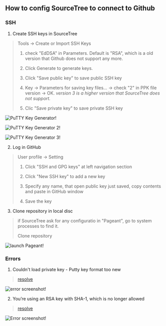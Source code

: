 ## How to config SourceTree to connect to Github

### SSH

1. Create SSH keys in SourceTree

> Tools -> Create or Import SSH Keys
>
> 1. check "EdDSA" in Parameters. Default is "RSA", which is a old version that Github does not support any more.
>
> 2. Click Generate to generate keys.
>
> 3. Click "Save public key" to save public SSH key
>
> 4. Key -> Parameters for saving key files... -> check "2" in PPK file version -> OK. *version 3 is a higher version that SourceTree does not support.*
>
> 5. Clic "Save private key" to save private SSH key

![PuTTY Key Generator!](https://img-blog.csdnimg.cn/4d53957de3264788bd9771cfd4d1378a.png?x-oss-process=image/watermark,type_d3F5LXplbmhlaQ,shadow_50,text_Q1NETiBAbGlzaHVhbmdxdWFuMTk4Nw==,size_10,color_FFFFFF,t_70,g_se,x_16)

![PuTTY Key Generator 2!](https://i0.wp.com/mulcas.com/mulcas_uploads/2021/12/Couldnt-load-private-key-Putty-key-format-too-new-mulcas2106002.png?ssl=1)

![PuTTY Key Generator 3!](https://i0.wp.com/mulcas.com/mulcas_uploads/2021/12/Couldnt-load-private-key-Putty-key-format-too-new-mulcas2106003.png?ssl=1)

2. Log in GitHub

> User profile -> Setting
>
> 1. Click "SSH and GPG keys" at left navigation section
>
> 2. Click "New SSH key" to add a new key
>
> 3. Specify any name, that open public key just saved, copy contents and paste in GitHub window
>
> 4. Save the key

3. Clone repository in local disc

> if SourceTree ask for any configuratio in "Pageant", go to system processes to find it.
>
> Clone repository

![launch Pageant!](https://img-blog.csdnimg.cn/a7612499c25746fe974d5023827a6d3a.png?x-oss-process=image/watermark,type_d3F5LXplbmhlaQ,shadow_50,text_Q1NETiBAbGlzaHVhbmdxdWFuMTk4Nw==,size_11,color_FFFFFF,t_70,g_se,x_16)

### Errors

1. Couldn't load private key - Putty key format too new

> [resolve](https://mulcas.com/couldnt-load-private-key-putty-key-format-too-new/)

![error screenshot!](https://www.itcan.cn/wp-content/uploads/2021/09/1.png)

2. You’re using an RSA key with SHA-1, which is no longer allowed

> [resolve](https://blog.csdn.net/lishuangquan1987/article/details/123588802)

![Error screenshot!](https://img-blog.csdnimg.cn/8bc8587c47d84131a47f086be213d999.png?x-oss-process=image/watermark,type_d3F5LXplbmhlaQ,shadow_50,text_Q1NETiBAbGlzaHVhbmdxdWFuMTk4Nw==,size_17,color_FFFFFF,t_70,g_se,x_16)


